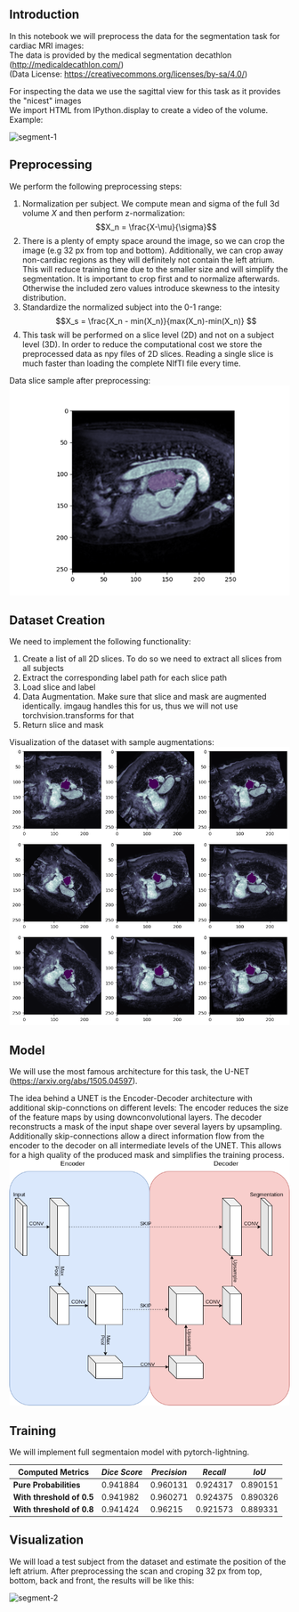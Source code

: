 ## Introduction
In this notebook we will preprocess the data for the segmentation task for cardiac MRI images:<br />
The data is provided by the medical segmentation decathlon (http://medicaldecathlon.com/)<br /> (Data License: https://creativecommons.org/licenses/by-sa/4.0/)<br />

For inspecting the data we use the sagittal view for this task as it provides the "nicest" images<br />
We import HTML from IPython.display to create a video of the volume. <br />
Example: <br/>

![segment-1](images/video-1.gif)

## Preprocessing
We perform the following preprocessing steps:

1. Normalization per subject. We compute mean and sigma of the full 3d volume $X$ and then perform z-normalization:
$$X_n = \frac{X-\mu}{\sigma}$$
2. There is a plenty of empty space around the image, so we can crop the image (e.g 32 px from top and bottom). Additionally, we can crop away non-cardiac regions as they will definitely not contain the left atrium. This will  reduce training time due to the smaller size and will simplify the segmentation. It is important to crop first and to normalize afterwards. Otherwise the included zero values introduce skewness to the intesity distribution.
3. Standardize the normalized subject into the 0-1 range:
$$X_s = \frac{X_n - min(X_n)}{max(X_n)-min(X_n)} $$
4. This task will be performed on a slice level (2D) and not on a subject level (3D). In order to reduce the computational cost we store the preprocessed data as npy files of 2D slices. Reading a single slice is much faster than loading the complete NIfTI file every time.

Data slice sample after preprocessing: <br/> ![output-1](images/output-1.png)

## Dataset Creation
We need to implement the following functionality:
1. Create a list of all 2D slices. To do so we need to extract all slices from all subjects
2. Extract the corresponding label path for each slice path
3. Load slice and label
4. Data Augmentation. Make sure that slice and mask are augmented identically. imgaug handles this for us, thus we will not use torchvision.transforms for that
5. Return slice and mask

Visualization of the dataset with sample augmentations: <br/>
![output-2](images/output-2.png)

## Model
We will use the most famous architecture for this task, the U-NET (https://arxiv.org/abs/1505.04597). <br/>

The idea behind a UNET is the Encoder-Decoder architecture with additional skip-connctions on different levels:
The encoder reduces the size of the feature maps by using downconvolutional layers.
The decoder reconstructs a mask of the input shape over several layers by upsampling.
Additionally skip-connections allow a direct information flow from the encoder to the decoder on all intermediate levels of the UNET.
This allows for a high quality of the produced mask and simplifies the training process.<br />
![alt text](images/unet.png)

## Training
We will implement full segmentaion model with pytorch-lightning.

| **Computed Metrics** | *Dice Score* | *Precision* | *Recall* | *IoU* |
| --- | --- | --- | --- | --- |
| **Pure Probabilities** | 0.941884 | 0.960131	| 0.924317 | 0.890151
| **With threshold of 0.5** | 0.941982	| 0.960271 | 0.924375	| 0.890326
| **With threshold of 0.8** | 0.941424	| 0.96215 | 0.921573	| 0.889331

## Visualization
We will load a test subject from the dataset and estimate the position of the left atrium.
After preprocessing the scan and croping 32 px from top, bottom, back and front, the results will be like this: <br/>

![segment-2](images/video-2.gif)
